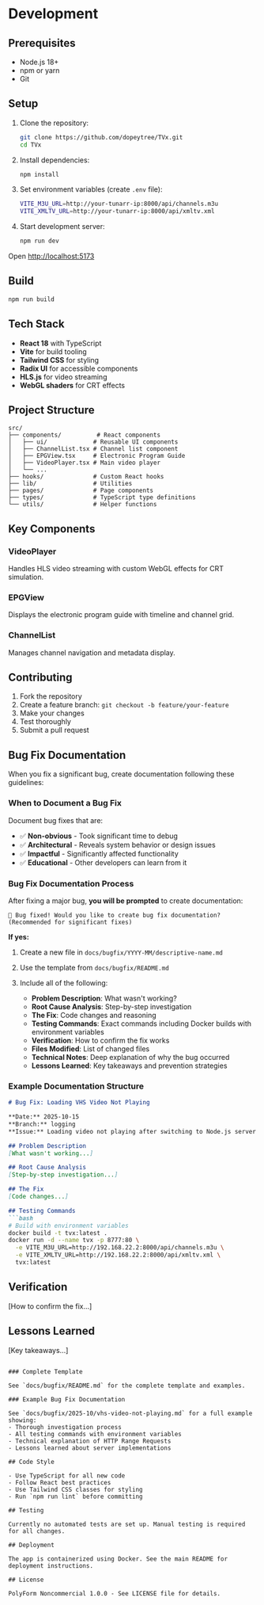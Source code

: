 # Development

## Prerequisites

- Node.js 18+
- npm or yarn
- Git

## Setup

1. Clone the repository:

   ```bash
   git clone https://github.com/dopeytree/TVx.git
   cd TVx
   ```

2. Install dependencies:

   ```bash
   npm install
   ```

3. Set environment variables (create `.env` file):

   ```bash
   VITE_M3U_URL=http://your-tunarr-ip:8000/api/channels.m3u
   VITE_XMLTV_URL=http://your-tunarr-ip:8000/api/xmltv.xml
   ```

4. Start development server:

   ```bash
   npm run dev
   ```

Open [http://localhost:5173](http://localhost:5173)

## Build

```bash
npm run build
```

## Tech Stack

- **React 18** with TypeScript
- **Vite** for build tooling
- **Tailwind CSS** for styling
- **Radix UI** for accessible components
- **HLS.js** for video streaming
- **WebGL shaders** for CRT effects

## Project Structure

```text
src/
├── components/          # React components
│   ├── ui/             # Reusable UI components
│   ├── ChannelList.tsx # Channel list component
│   ├── EPGView.tsx     # Electronic Program Guide
│   ├── VideoPlayer.tsx # Main video player
│   └── ...
├── hooks/              # Custom React hooks
├── lib/                # Utilities
├── pages/              # Page components
├── types/              # TypeScript type definitions
└── utils/              # Helper functions
```

## Key Components

### VideoPlayer

Handles HLS video streaming with custom WebGL effects for CRT simulation.

### EPGView

Displays the electronic program guide with timeline and channel grid.

### ChannelList

Manages channel navigation and metadata display.

## Contributing

1. Fork the repository
2. Create a feature branch: `git checkout -b feature/your-feature`
3. Make your changes
4. Test thoroughly
5. Submit a pull request

## Bug Fix Documentation

When you fix a significant bug, create documentation following these guidelines:

### When to Document a Bug Fix

Document bug fixes that are:
- ✅ **Non-obvious** - Took significant time to debug
- ✅ **Architectural** - Reveals system behavior or design issues  
- ✅ **Impactful** - Significantly affected functionality
- ✅ **Educational** - Other developers can learn from it

### Bug Fix Documentation Process

After fixing a major bug, **you will be prompted** to create documentation:

```
🐛 Bug fixed! Would you like to create bug fix documentation? (Recommended for significant fixes)
```

**If yes:**

1. Create a new file in `docs/bugfix/YYYY-MM/descriptive-name.md`
2. Use the template from `docs/bugfix/README.md`
3. Include all of the following:

   - **Problem Description**: What wasn't working?
   - **Root Cause Analysis**: Step-by-step investigation
   - **The Fix**: Code changes and reasoning
   - **Testing Commands**: Exact commands including Docker builds with environment variables
   - **Verification**: How to confirm the fix works
   - **Files Modified**: List of changed files
   - **Technical Notes**: Deep explanation of why the bug occurred
   - **Lessons Learned**: Key takeaways and prevention strategies

### Example Documentation Structure

```markdown
# Bug Fix: Loading VHS Video Not Playing

**Date:** 2025-10-15
**Branch:** logging
**Issue:** Loading video not playing after switching to Node.js server

## Problem Description
[What wasn't working...]

## Root Cause Analysis
[Step-by-step investigation...]

## The Fix
[Code changes...]

## Testing Commands
```bash
# Build with environment variables
docker build -t tvx:latest .
docker run -d --name tvx -p 8777:80 \
  -e VITE_M3U_URL=http://192.168.22.2:8000/api/channels.m3u \
  -e VITE_XMLTV_URL=http://192.168.22.2:8000/api/xmltv.xml \
  tvx:latest
```

## Verification
[How to confirm the fix...]

## Lessons Learned
[Key takeaways...]
```

### Complete Template

See `docs/bugfix/README.md` for the complete template and examples.

### Example Bug Fix Documentation

See `docs/bugfix/2025-10/vhs-video-not-playing.md` for a full example showing:
- Thorough investigation process
- All testing commands with environment variables  
- Technical explanation of HTTP Range Requests
- Lessons learned about server implementations

## Code Style

- Use TypeScript for all new code
- Follow React best practices
- Use Tailwind CSS classes for styling
- Run `npm run lint` before committing

## Testing

Currently no automated tests are set up. Manual testing is required for all changes.

## Deployment

The app is containerized using Docker. See the main README for deployment instructions.

## License

PolyForm Noncommercial 1.0.0 - See LICENSE file for details.
